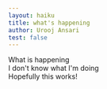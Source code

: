 ```yaml
---
layout: haiku
title: what's happening
author: Urooj Ansari
test: false
---
```

What is happening <br>
I don't know what I'm doing <br>
Hopefully this works! <br>